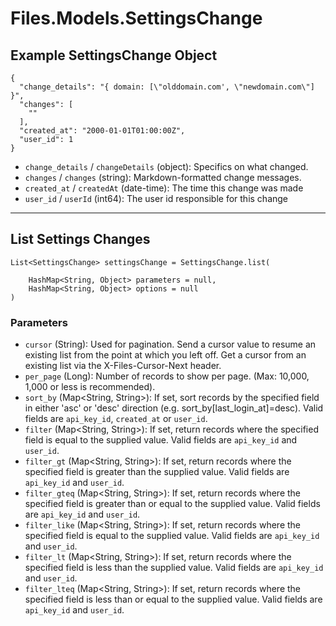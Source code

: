 # Files.Models.SettingsChange

## Example SettingsChange Object

```
{
  "change_details": "{ domain: [\"olddomain.com', \"newdomain.com\"] }",
  "changes": [
    ""
  ],
  "created_at": "2000-01-01T01:00:00Z",
  "user_id": 1
}
```

* `change_details` / `changeDetails`  (object): Specifics on what changed.
* `changes` / `changes`  (string): Markdown-formatted change messages.
* `created_at` / `createdAt`  (date-time): The time this change was made
* `user_id` / `userId`  (int64): The user id responsible for this change


---

## List Settings Changes

```
List<SettingsChange> settingsChange = SettingsChange.list(
    
    HashMap<String, Object> parameters = null,
    HashMap<String, Object> options = null
)
```

### Parameters

* `cursor` (String): Used for pagination.  Send a cursor value to resume an existing list from the point at which you left off.  Get a cursor from an existing list via the X-Files-Cursor-Next header.
* `per_page` (Long): Number of records to show per page.  (Max: 10,000, 1,000 or less is recommended).
* `sort_by` (Map<String, String>): If set, sort records by the specified field in either 'asc' or 'desc' direction (e.g. sort_by[last_login_at]=desc). Valid fields are `api_key_id`, `created_at` or `user_id`.
* `filter` (Map<String, String>): If set, return records where the specified field is equal to the supplied value. Valid fields are `api_key_id` and `user_id`.
* `filter_gt` (Map<String, String>): If set, return records where the specified field is greater than the supplied value. Valid fields are `api_key_id` and `user_id`.
* `filter_gteq` (Map<String, String>): If set, return records where the specified field is greater than or equal to the supplied value. Valid fields are `api_key_id` and `user_id`.
* `filter_like` (Map<String, String>): If set, return records where the specified field is equal to the supplied value. Valid fields are `api_key_id` and `user_id`.
* `filter_lt` (Map<String, String>): If set, return records where the specified field is less than the supplied value. Valid fields are `api_key_id` and `user_id`.
* `filter_lteq` (Map<String, String>): If set, return records where the specified field is less than or equal to the supplied value. Valid fields are `api_key_id` and `user_id`.
